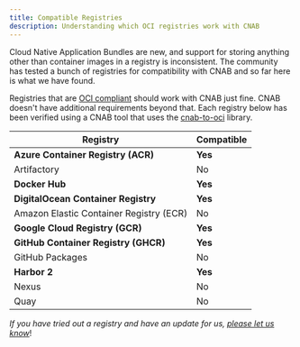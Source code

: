```yaml
---
title: Compatible Registries
description: Understanding which OCI registries work with CNAB 
---
```


Cloud Native Application Bundles are new, and support for storing anything
other than container images in a registry is inconsistent. The community has
tested a bunch of registries for compatibility with CNAB and so far here is what
we have found.

Registries that are [OCI compliant][oci-spec] should work with CNAB just fine. CNAB doesn't
have additional requirements beyond that. Each registry below has been verified
using a CNAB tool that uses the [cnab-to-oci] library.

| Registry | Compatible |
| -------- | --------------- |
| **Azure Container Registry (ACR)** | **Yes** |
| Artifactory | No |
| **Docker Hub** | **Yes** |
| **DigitalOcean Container Registry** | **Yes** |
| Amazon Elastic Container Registry (ECR) | No |
| **Google Cloud Registry (GCR)** | **Yes** | 
| **GitHub Container Registry (GHCR)** | **Yes** | 
| GitHub Packages | No |
| **Harbor 2** | **Yes** |
| Nexus | No |
| Quay | No |
 
 _If you have tried out a registry and have an update for us, [please
 let us know](https://github.com/cnabio/cnab.io/issues/new)_!
 
 [cnab-to-oci]: https://github.com/cnabio/cnab-to-oci
 [oci-spec]: https://github.com/opencontainers/distribution-spec/blob/master/spec.md
 